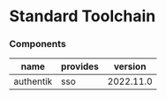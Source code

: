 # Standard Toolchain

### Components

| name | provides | version |
| - | - | - |
| authentik | sso | 2022.11.0 | 